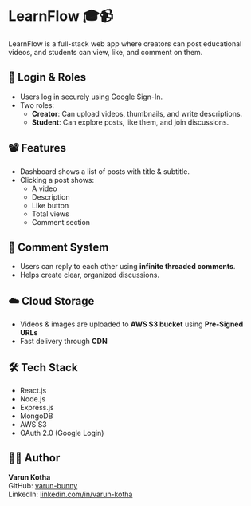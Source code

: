 # LearnFlow 🎓📹

LearnFlow is a full-stack web app where creators can post educational videos, and students can view, like, and comment on them.

## 🔐 Login & Roles

- Users log in securely using Google Sign-In.
- Two roles:
  - **Creator**: Can upload videos, thumbnails, and write descriptions.
  - **Student**: Can explore posts, like them, and join discussions.

## 📽️ Features

- Dashboard shows a list of posts with title & subtitle.
- Clicking a post shows:
  - A video
  - Description
  - Like button
  - Total views
  - Comment section

## 💬 Comment System

- Users can reply to each other using **infinite threaded comments**.
- Helps create clear, organized discussions.

## ☁️ Cloud Storage

- Videos & images are uploaded to **AWS S3 bucket** using **Pre-Signed URLs**
- Fast delivery through **CDN**

## 🛠️ Tech Stack

- React.js
- Node.js
- Express.js
- MongoDB
- AWS S3
- OAuth 2.0 (Google Login)

## 🙋‍♂️ Author

**Varun Kotha**  
GitHub: [varun-bunny](https://github.com/varun-bunny)  
LinkedIn: [linkedin.com/in/varun-kotha](https://www.linkedin.com/in/varun-kotha)


